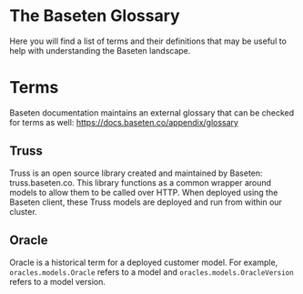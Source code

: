 # The Baseten Glossary

Here you will find a list of terms and their definitions that may be useful to help with understanding the Baseten landscape.

# Terms
Baseten documentation maintains an external glossary that can be checked for terms as well: https://docs.baseten.co/appendix/glossary

## Truss
Truss is an open source library created and maintained by Baseten: truss.baseten.co.  This library functions as a common wrapper around models to allow them to be called over HTTP.  When deployed using the Baseten client, these Truss models are deployed and run from within our cluster.

## Oracle
Oracle is a historical term for a deployed customer model.  For example, `oracles.models.Oracle` refers to a model and `oracles.models.OracleVersion` refers to a model version.
